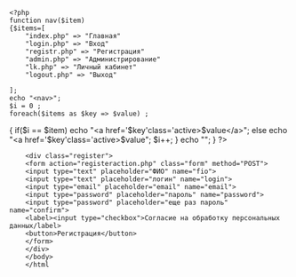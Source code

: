 

    <?php
    function nav($item)
    {$items=[
        "index.php" => "Главная"
        "login.php" => "Вход"
        "registr.php" => "Регистрация"
        "admin.php" => "Администрирование"
        "lk.php" => "Личный кабинет"
        "logout.php" => "Выход"

    ];
    echo "<nav>";
    $i = 0 ;
    foreach($items as $key => $value) ; 
{ if($i == $item)
    echo "<a href='$key'class='active>$value</a>";
    else
    echo "<a href='$key'class='active>$value</a>";
    $i++;
}
echo "</nav>";
    }
?>

<?php		
		include 'nav.php';
		nav(2);
		?>
		<div class="register">
		<form action="registeraction.php" class="form" method="POST">
		<input type="text" placeholder="ФИО" name="fio">
		<input type="text" placeholder="логин" name="login">
		<input type="email" placeholder="email" name="email">
		<input type="password" placeholder="пароль" name="password">
		<input type="password" placeholder="еще раз пароль" name="confirm">
		<label><input type="checkbox">Согласие на обработку персональных данных/label>
		<button>Регистрация</button>
		</form>
		</div>
		</body>
		</html


</body>
</html>

